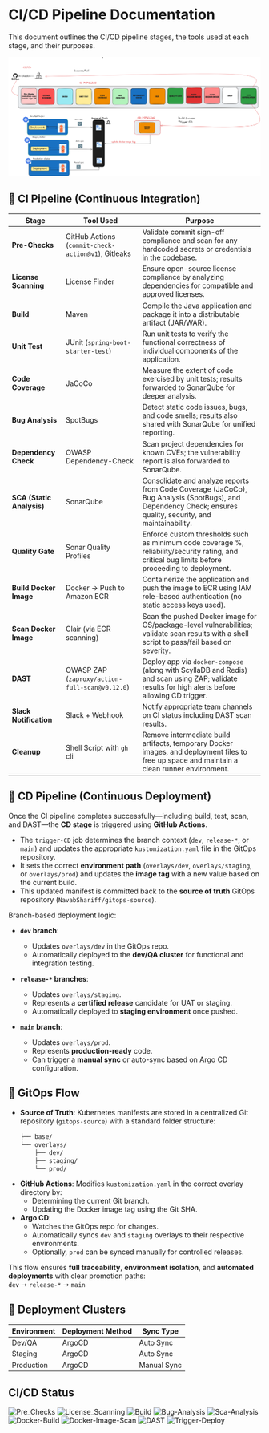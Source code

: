 # CI/CD Pipeline Documentation

This document outlines the CI/CD pipeline stages, the tools used at each stage, and their purposes.


![](./images/CI-CD.png)


## 📁 CI Pipeline (Continuous Integration)

| Stage             | Tool Used                                                 | Purpose                                                                                                                                           |
|------------------|-----------------------------------------------------------|---------------------------------------------------------------------------------------------------------------------------------------------------|
| **Pre-Checks**    | GitHub Actions (`commit-check-action@v1`), Gitleaks       | Validate commit sign-off compliance and scan for any hardcoded secrets or credentials in the codebase.                                            |
| **License Scanning** | License Finder                                         | Ensure open-source license compliance by analyzing dependencies for compatible and approved licenses.                                             |
| **Build**         | Maven                                                     | Compile the Java application and package it into a distributable artifact (JAR/WAR).                                                              |
| **Unit Test**     | JUnit (`spring-boot-starter-test`)                        | Run unit tests to verify the functional correctness of individual components of the application.                                                  |
| **Code Coverage** | JaCoCo                                                    | Measure the extent of code exercised by unit tests; results forwarded to SonarQube for deeper analysis.                                          |
| **Bug Analysis**  | SpotBugs                                                  | Detect static code issues, bugs, and code smells; results also shared with SonarQube for unified reporting.                                      |
| **Dependency Check** | OWASP Dependency-Check                                | Scan project dependencies for known CVEs; the vulnerability report is also forwarded to SonarQube.                                               |
| **SCA (Static Analysis)** | SonarQube                                       | Consolidate and analyze reports from Code Coverage (JaCoCo), Bug Analysis (SpotBugs), and Dependency Check; ensures quality, security, and maintainability. |
| **Quality Gate**  | Sonar Quality Profiles                                    | Enforce custom thresholds such as minimum code coverage %, reliability/security rating, and critical bug limits before proceeding to deployment. |
| **Build Docker Image** | Docker → Push to Amazon ECR                         | Containerize the application and push the image to ECR using IAM role-based authentication (no static access keys used).                          |
| **Scan Docker Image** | Clair (via ECR scanning)                             | Scan the pushed Docker image for OS/package-level vulnerabilities; validate scan results with a shell script to pass/fail based on severity.     |
| **DAST**          | OWASP ZAP (`zaproxy/action-full-scan@v0.12.0`)            | Deploy app via `docker-compose` (along with ScyllaDB and Redis) and scan using ZAP; validate results for high alerts before allowing CD trigger. |
| **Slack Notification** | Slack + Webhook                                    | Notify appropriate team channels on CI status including DAST scan results.                                                                       |
| **Cleanup**       | Shell Script with `gh` cli                            | Remove intermediate build artifacts, temporary Docker images, and deployment files to free up space and maintain a clean runner environment.      |

## 🚀 CD Pipeline (Continuous Deployment)

Once the CI pipeline completes successfully—including build, test, scan, and DAST—the **CD stage** is triggered using **GitHub Actions**.

- The `trigger-CD` job determines the branch context (`dev`, `release-*`, or `main`) and updates the appropriate `kustomization.yaml` file in the GitOps repository.
- It sets the correct **environment path** (`overlays/dev`, `overlays/staging`, or `overlays/prod`) and updates the **image tag** with a new value based on the current build.
- This updated manifest is committed back to the **source of truth** GitOps repository (`NavabShariff/gitops-source`).

Branch-based deployment logic:

- **`dev` branch**:
  - Updates `overlays/dev` in the GitOps repo.
  - Automatically deployed to the **dev/QA cluster** for functional and integration testing.
  
- **`release-*` branches**:
  - Updates `overlays/staging`.
  - Represents a **certified release** candidate for UAT or staging.
  - Automatically deployed to **staging environment** once pushed.

- **`main` branch**:
  - Updates `overlays/prod`.
  - Represents **production-ready** code.
  - Can trigger a **manual sync** or auto-sync based on Argo CD configuration.


## 🔄 GitOps Flow

- **Source of Truth**: Kubernetes manifests are stored in a centralized Git repository (`gitops-source`) with a standard folder structure:
  ```
  ├── base/
  └── overlays/
      ├── dev/
      ├── staging/
      └── prod/
  ```
- **GitHub Actions**: Modifies `kustomization.yaml` in the correct overlay directory by:
  - Determining the current Git branch.
  - Updating the Docker image tag using the Git SHA.
- **Argo CD**:
  - Watches the GitOps repo for changes.
  - Automatically syncs `dev` and `staging` overlays to their respective environments.
  - Optionally, `prod` can be synced manually for controlled releases.

This flow ensures **full traceability**, **environment isolation**, and **automated deployments** with clear promotion paths:  
`dev` ➝ `release-*` ➝ `main`


## 🚀 Deployment Clusters

| Environment | Deployment Method | Sync Type  |
|-------------|-------------------|------------|
| Dev/QA      | ArgoCD            | Auto Sync  |
| Staging     | ArgoCD            | Auto Sync  |
| Production  | ArgoCD            | Manual Sync |


## CI/CD Status

![Pre_Checks](https://github.com/NavabShariff/ci-cd/actions/workflows/action.yml/badge.svg?label=pre_checks)
![License_Scanning](https://github.com/NavabShariff/ci-cd/actions/workflows/action.yml/badge.svg?label=license-scanning)
![Build](https://github.com/NavabShariff/ci-cd/actions/workflows/action.yml/badge.svg?label=build)
![Bug-Analysis](https://github.com/NavabShariff/ci-cd/actions/workflows/action.yml/badge.svg?label=bug-analysis)
![Sca-Analysis](https://github.com/NavabShariff/ci-cd/actions/workflows/action.yml/badge.svg?label=sca-analysis)
![Docker-Build](https://github.com/NavabShariff/ci-cd/actions/workflows/action.yml/badge.svg?label=docker-build-push)
![Docker-Image-Scan](https://github.com/NavabShariff/ci-cd/actions/workflows/action.yml/badge.svg?label=docker-image-scan)
![DAST](https://github.com/NavabShariff/ci-cd/actions/workflows/action.yml/badge.svg?label=dast)
![Trigger-Deploy](https://github.com/NavabShariff/ci-cd/actions/workflows/action.yml/badge.svg?label=trigger-CD)